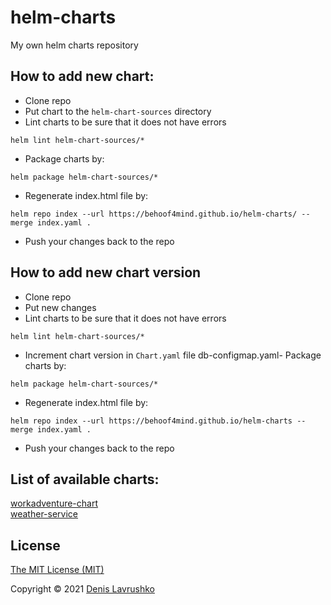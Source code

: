 # helm-charts
My own helm charts repository

## How to add new chart:
- Clone repo
- Put chart to the `helm-chart-sources` directory
- Lint charts to be sure that it does not have errors
```shell
helm lint helm-chart-sources/*
```
- Package charts by:
```shell
helm package helm-chart-sources/*
```  
- Regenerate index.html file by:
```shell
helm repo index --url https://behoof4mind.github.io/helm-charts/ --merge index.yaml .
```
- Push your changes back to the repo

## How to add new chart version
- Clone repo
- Put new changes
- Lint charts to be sure that it does not have errors
```shell
helm lint helm-chart-sources/*
```
- Increment chart version in `Chart.yaml` file
  db-configmap.yaml- Package charts by:
```shell
helm package helm-chart-sources/*
``` 
- Regenerate index.html file by:
```shell
helm repo index --url https://behoof4mind.github.io/helm-charts --merge index.yaml .
```
- Push your changes back to the repo

## List of available charts:

[workadventure-chart](./helm-chart-sources/workadventure-chart/README.md) <br>
[weather-service](./helm-chart-sources/weather-service/README.md)


## License

[The MIT License (MIT)](LICENSE)

Copyright © 2021 [Denis Lavrushko](https://dlavrushko.de)